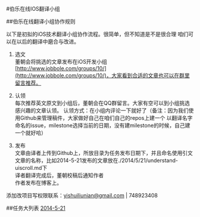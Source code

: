 #伯乐在线IOS翻译小组


##伯乐在线翻译小组协作规则

以下是初拟的iOS技术翻译小组协作流程。很简单，但不知道是不是很合理 咱们可以在以后的翻译中磨合与改进。

1. 选文  
    董朝会将挑选的文章发布在iOS开发小组[http://www.jobbole.com/groups/10/](http://www.jobbole.com/groups/10/)，大家看到合适的文章也可以在群里留言推荐。

2. 认领  
每次推荐英文原文到小组后，董朝会在QQ群留言。大家有空可以到小组挑选感兴趣的文章认领。
认领方式：在小组内评论一下就好了（备注：因为我们使用Github来管理稿件，大家做好自己在咱们自己的repos上建一个 以翻译名字命名的issue，milestone选择当前的日期，没有建milestone的时候，自己建一个就好哈）


3. 发布  
文章由译者上传到Github上，所放目录为任务发布日期下，并且命名使用引文文章的名称，比如2014-5-21发布的文章放在./2014/5/21/understand-uiscroll.md下  
译者翻译完成后，董朝校稿后通知作者  
作者发布在博客上。

添加改项目写权限联系：yishuiliunian@gmail.com | 748923408

##任务大列表
[2014-5-21](./task/2014/5/21.md)